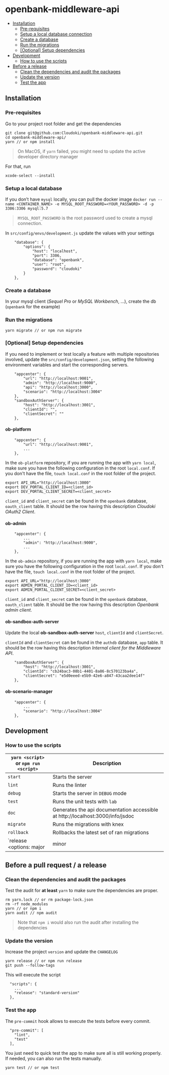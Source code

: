 # openbank-middleware-api

- [Installation](#Installation)
	- [Pre-requisites](#Pre-requisites)
	- [Setup a local database connection](#Setup-a-local-database)
	- [Create a database](#Create-a-database)
	- [Run the migrations](#Run-the-migrations)
	- [[Optional] Setup dependencies](#Optional-Setup-dependencies)
- [Development](#Development)
	- [How to use the scripts](#How-to-use-the-scripts)
- [Before a release](#Before-a-pull-request-/-a-release)
	- [Clean the dependencies and audit the packages](#Clean-the-dependencies-and-audit-the-packages)
	- [Update the version](#Update-the-version)
	- [Test the app](#Test-the-app)

## Installation

### Pre-requisites
Go to your project root folder and get the dependencies
```
git clone git@github.com:Cloudoki/openbank-middleware-api.git
cd openbank-middleware-api/
yarn // or npm install
```

> On MacOS, if `yarn` failed, you might need to update the active developer directory manager

For that, run

	xcode-select --install

### Setup a local database
If you don’t have `mysql` locally, you can pull the docker image
`docker run --name <CONTAINER_NAME> -e MYSQL_ROOT_PASSWORD=<YOUR_PASSWORD> -d -p 3306:3306 mysql:5.7`

> `MYSQL_ROOT_PASSWORD` is the root password used to create a mysql connection.

In `src/config/envs/development.js` update the values with your settings
```
	"database": {
		"options": {
			"host": "localhost",
			"port": 3306,
			"database": "openbank",
			"user": "root",
			"password": "cloudoki"
		}
	},
```

### Create a database
In your mysql client (*Sequel Pro* or *MySQL Workbench*, ...), create the db (`openbank` for the example)

### Run the migrations
```
yarn migrate // or npm run migrate
```

### [Optional] Setup dependencies

If you need to implement or test locally a feature with multiple repositories involved, update the `src/config/development.json`, setting the following environment variables and start the corresponding servers.

```
	"appcenter": {
		"url": "http://localhost:9001",
		"admin": "http://localhost:9000",
		"api": "http://localhost:3000",
		"scenario": "http://localhost:3004"
	},
	"sandboxAuthServer": {
		"host": "http://localhost:3001",
		"clientId": "",
		"clientSecret": ""
	},
```

#### ob-platform

```
	"appcenter": {
		"url": "http://localhost:9001",
		...
	},
```

In the `ob-platform` repository, if you are running the app with `yarn local`, make sure you have the following configuration in the root `local.conf`. If you don't have the file, `touch local.conf` in the root folder of the project.
```
export API_URL="http://localhost:3000"
export DEV_PORTAL_CLIENT_ID=<client_id>
export DEV_PORTAL_CLIENT_SECRET=<client_secret>
```

`client_id` and `client_secret` can be found in the `openbank` database, `oauth_client` table. It should be the row having this description _Cloudoki OAuth2 Client_.

#### ob-admin

```
	"appcenter": {
		...
		"admin": "http://localhost:9000",
		...
	},
```

In the `ob-admin` repository, if you are running the app with `yarn local`, make sure you have the following configuration in the root `local.conf`. If you don't have the file, `touch local.conf` in the root folder of the project.

```
export API_URL="http://localhost:3000"
export ADMIN_PORTAL_CLIENT_ID=<client_id>
export ADMIN_PORTAL_CLIENT_SECRET=<client_secret>
```

`client_id` and `client_secret` can be found in the `openbank` database, `oauth_client` table. It should be the row having this description _Openbank admin client_.


#### ob-sandbox-auth-server

Update the local **ob-sandbox-auth-server** `host`, `clientId` and `clientSecret`.

`clientId` and `clientSecret` can be found in the `authdb` database, `app` table. It should be the row having this description _Internal client for the Middleware API_.

```
	"sandboxAuthServer": {
		"host": "http://localhost:3001",
		"clientId": "cb24bac3-08b1-4401-8a86-8c570123ba4a",
		"clientSecret": "e5d0eeed-e5b9-42e6-a847-43caa2dee14f"
	},
```

#### ob-scenario-manager

```
	"appcenter": {
		...
		"scenario": "http://localhost:3004"
	},
```

## Development
### How to use the scripts

`yarn <script>` or `npm run <script>` | Description
--------------------------------------|----------------------------
`start`																| Starts the server
`lint`																| Runs the linter
`debug`																| Starts the server in `DEBUG` mode
`test`																| Runs the unit tests with `lab`
`doc`																	| Generates the api documentation accessible at http://localhost:3000/info/jsdoc
`migrate`															| Runs the migrations with knex
`rollback`														| Rollbacks the latest set of ran migrations
`release <options: major|minor|patch>`| Creates a new release tag with options and updates the `CHANGELOG.md`

## Before a pull request / a release

### Clean the dependencies and audit the packages

Test the audit for **at least** `yarn` to make sure the dependencies are proper.
```
rm yarn.lock // or rm package-lock.json
rm -rf node_modules
yarn // or npm i
yarn audit // npm audit
```

> Note that `npm i` would also run the audit after installing the dependencies

### Update the version

Increase the project `version` and update the `CHANGELOG `
```
yarn release // or npm run release
git push --follow-tags
```
This will execute the script
```
  "scripts": {
	...
    "release": "standard-version"
  },
```

### Test the app

The `pre-commit` hook allows to execute the tests before every commit.

```
  "pre-commit": [
    "lint",
    "test"
  ],
```

You just need to quick test the app to make sure all is still working properly. If needed, you can also run the tests manually.

```
yarn test // or npm test
```

